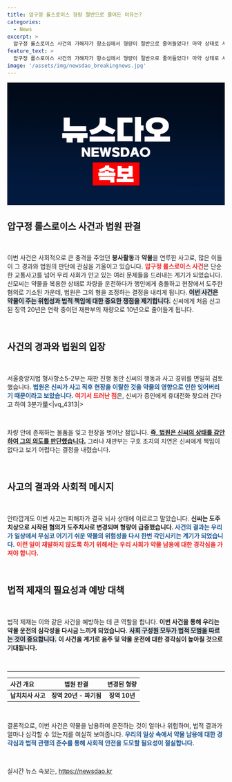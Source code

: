 ```yaml
---
title: 압구정 롤스로이스 형량 절반으로 줄어든 이유는?
categories:
  - News
excerpt: >
  압구정 롤스로이스 사건의 가해자가 항소심에서 형량이 절반으로 줄어들었다! 마약 상태로 사고 후 3분간 현장을 이탈했던 신모씨의 억울한 변명과 함께, 피해자의 안타까운 사망 소식이 전해진다.
feature_text: >
  압구정 롤스로이스 사건의 가해자가 항소심에서 형량이 절반으로 줄어들었다! 마약 상태로 사고 후 3분간 현장을 이탈했던 신모씨의 억울한 변명과 함께, 피해자의 안타까운 사망 소식이 전해진다.
image: '/assets/img/newsdao_breakingnews.jpg'
---
```


<p><img src="/assets/img/newsdao_breakingnews.jpg" alt="bookingtag 속보" /></p>

<h2 data-ke-size="size26">압구정 롤스로이스 사건과 법원 판결</h2>

<p data-ke-size="size16">&nbsp;</p>

<p data-ke-size="size16">이번 사건은 사회적으로 큰 충격을 주었던 <b>봉사활동</b>과 <b>약물</b>을 연루한 사고로, 많은 이들이 그 경과와 법원의 판단에 관심을 기울이고 있습니다. <b><span style="color: #ee2323;">압구정 롤스로이스 사건</span></b>은 단순한 교통사고를 넘어 우리 사회가 안고 있는 여러 문제들을 드러내는 계기가 되었습니다. 신모씨는 약물을 복용한 상태로 차량을 운전하다가 행인에게 충돌하고 현장에서 도주한 혐의로 기소된 가운데, 법원은 그의 형을 조정하는 결정을 내리게 됩니다. <b><span style="background-color: #21538527;">이번 사건은 약물이 주는 위험성과 법적 책임에 대한 중요한 쟁점을 제기합니다.</span></b> 신씨에게 처음 선고된 징역 20년은 연락 중이던 재판부의 재량으로 10년으로 줄어들게 됩니다.</p>

<p data-ke-size="size16">&nbsp;</p>

<h2 data-ke-size="size26">사건의 경과와 법원의 입장</h2>

<p data-ke-size="size16">&nbsp;</p>

<p data-ke-size="size16">서울중앙지법 형사항소5-2부는 재판 진행 동안 신씨의 행동과 사고 경위를 면밀히 검토했습니다. <b><span style="color: #1a5490;">법원은 신씨가 사고 직후 현장을 이탈한 것을 약물의 영향으로 인한 잊어버리기 때문이라고 보았습니다.</span></b> <b><span style="color: #ee2323;">여기서 드러난 점</span></b>은, 신씨가 증인에게 휴대전화 찾으러 간다고 하여 3분가量<|vq_4313|><p data-ke-size="size16">&nbsp;</p> <p data-ke-size="size16">차량 안에 존재하는 물품을 잊고 현장을 벗어난 점입니다. <b><span style="text-decoration: underline;">즉, 법원은 신씨의 상태를 감안하여 그의 의도를 판단했습니다.</span></b> 그러나 재판부는 구호 조치의 지연은 신씨에게 책임이 없다고 보기 어렵다는 결정을 내렸습니다.</p>

<p data-ke-size="size16">&nbsp;</p>

<h2 data-ke-size="size26">사고의 결과와 사회적 메시지</h2>

<p data-ke-size="size16">&nbsp;</p>

<p data-ke-size="size16">안타깝게도 이번 사고는 피해자가 결국 뇌사 상태에 이르르고 말았습니다. <b>신씨는 도주치상으로 시작된 혐의가 도주치사로 변경되며 형량이 급증했습니다. </b> <b><span style="color: #1a5490;">사건의 결과는 우리가 일상에서 무심코 어기기 쉬운 약물의 위험성을 다시 한번 각인시키는 계기가 되었습니다.</span></b> <b><span style="color: #ee2323;">이런 일이 재발하지 않도록 하기 위해서는 우리 사회가 약물 남용에 대한 경각심을 가져야 합니다.</span></b> </p>

<p data-ke-size="size16">&nbsp;</p>

<h2 data-ke-size="size26">법적 제재의 필요성과 예방 대책</h2>

<p data-ke-size="size16">&nbsp;</p>

<p data-ke-size="size16">법적 제재는 이와 같은 사건을 예방하는 데 큰 역할을 합니다. <b>이번 사건을 통해 우리는 약물 운전의 심각성을 다시금 느끼게 되었습니다.</b> <b><span style="background-color: #21538527;">사회 구성원 모두가 법적 모범을 따르는 것이 중요합니다.</span></b> <b>이 사건을 계기로 음주 및 약물 운전에 대한 경각심이 높아질 것으로 기대됩니다.</b> </p>

<p data-ke-size="size16">&nbsp;</p>

<hr />

<table style="width: 100%;">
  <thead>
    <tr>
      <th style="text-align: left;">사건 개요</th>
      <th style="text-align: center;">법원 판결</th>
      <th style="text-align: center;">변경된 형량</th>
    </tr>
  </thead>
  <tbody>
    <tr>
      <td style="text-align: center; height: 17px;"><b>납치치사 사고</b></td>
      <td style="text-align: center; height: 17px;"><b>징역 20년 - 파기됨</b></td>
      <td style="text-align: center; height: 17px;"><b>징역 10년</b></td>
    </tr>
  </tbody>
</table>

<p data-ke-size="size16">&nbsp;</p>

<p data-ke-size="size16">결론적으로, 이번 사건은 약물을 남용하며 운전하는 것이 얼마나 위험하며, 법적 결과가 얼마나 심각할 수 있는지를 여실히 보여줍니다. <b><span style="color: #1a5490;">우리의 일상 속에서 약물 남용에 대한 경각심과 법적 관행의 준수를 통해 사회적 안전을 도모할 필요성이 절실합니다.</span></b></p>

<p data-ke-size="size16">&nbsp;</p>
실시간 뉴스 속보는, <a href="https://newsdao.kr" rel="dofollow">https://newsdao.kr</a>


